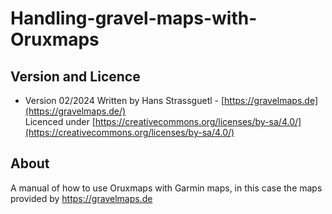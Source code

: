 # **Handling-gravel-maps-with-Oruxmaps**

## Version and Licence ##

- Version 02/2024
 Written by Hans Strassguetl - [https://gravelmaps.de](https://gravelmaps.de/)  
 Licenced under [https://creativecommons.org/licenses/by-sa/4.0/](https://creativecommons.org/licenses/by-sa/4.0/)  

## About ##

A manual of how to use Oruxmaps with Garmin maps, in this case the maps provided by https://gravelmaps.de